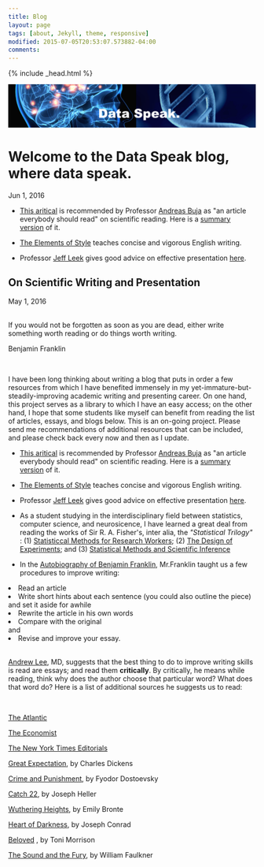 ```yaml
---
title: Blog
layout: page
tags: [about, Jekyll, theme, responsive]
modified: 2015-07-05T20:53:07.573882-04:00
comments:
---
```

{% include _head.html %}

![x](/images/data_speak.jpg)
<br />

# Welcome to the Data Speak blog, where data speak.

Jun 1, 2016

- [This aritical](/files/doc/scientific_writing.pdf) is recommended by Professor [Andreas Buja](http://www-stat.wharton.upenn.edu/~buja) as "an article everybody should read" on scientific reading. Here is a [summary version](/files/doc/summary.pdf) of it. 

- [The Elements of Style](/files/doc/Style.pdf) teaches concise and vigorous English writing.

- Professor [Jeff Leek](http://jtleek.com) gives good advice on effective presentation [here](/files/doc/Presentation_Leek.pdf).


## On Scientific Writing and Presentation

May 1, 2016

<br>
If you would not be forgotten as soon as you are dead, either write something worth reading or do things worth writing.

<br/>

Benjamin Franklin

<br/>

I have been long thinking about writing a blog that puts in order a few resources from which I have benefited immensely in my yet-immature-but-steadily-improving academic writing and presenting career. On one hand, this project serves as a library to which I have an easy access; on the other hand, I hope that some students like myself can benefit from reading the list of articles, essays, and blogs below. This is an on-going project. Please send me recommendations of additional resources that can be included, and please check back every now and then as I update.

- [This aritical](/files/doc/scientific_writing.pdf) is recommended by Professor [Andreas Buja](http://www-stat.wharton.upenn.edu/~buja) as "an article everybody should read" on scientific reading. Here is a [summary version](/files/doc/summary.pdf) of it. 

- [The Elements of Style](/files/doc/Style.pdf) teaches concise and vigorous English writing.

- Professor [Jeff Leek](http://jtleek.com) gives good advice on effective presentation [here](/files/doc/Presentation_Leek.pdf).

- As a student studying in the interdisciplinary field between statistics, computer science, and neurosicence, I have learned a great deal from reading the works of Sir R. A. Fisher's, inter alia, the <em>"Statistical Trilogy"</em> : (1) [Statisticcal Methods for Research Workers](/files/Fisher_1.pdf); (2) [The Design of Experiments](/files/Fisher_2.pdf); and (3) [Statistical Methods and Scientific Inference](http://www.amazon.com/Statistical-Methods-Scientific-Inference-Ronald/dp/0028447409)


- In the [Autobiography of Benjamin Franklin](https://archive.org/details/autobiography00franuoft),  Mr.Franklin taught us a few procedures to improve writing:
<li> Read an article </li>
<li> Write short hints about each sentence (you could also outline the piece) and set it aside for awhile </li>
<li> Rewrite the article in his own words</li>
<li> Compare with the original</li> and
<li> Revise and improve your essay.</li>

<br />

[Andrew Lee](http://www.hopkinsmedicine.org/otolaryngology/our_team/residents_fellows.html), MD, suggests that the best thing to do to improve writing skills is read are essays; and read them <b>critically</b>. By critically, he means while reading, think why does the author choose that particular word? What does that word do? Here is a list of additional sources he suggests us to read:

<br />

[The Atlantic](http://www.theatlantic.com)

[The Economist](http://www.economist.com) 

[The New York Times Editorials](http://topics.nytimes.com/top/opinion/editorialsandoped/editorials/index.html)

[Great Expectation](/files/Great_Expectations.pdf), by Charles Dickens

[Crime and Punishment](/files/Crime_and_Punishment.pdf), by Fyodor Dostoevsky 

[Catch 22](/files/Catch_22.pdf), by Joseph Heller 

[Wuthering Heights](/files/Wuthering_Heights.pdf), by Emily Bronte

[Heart of Darkness](/files/Heart_of_Darkness.pdf), by Joseph Conrad

[Beloved](/files/Beloved.pdf) <a href="{{ site.baseurl }}"></a>, by Toni Morrison

[The Sound and the Fury](/files/The_sound_and_the_fury.pdf), by William Faulkner

